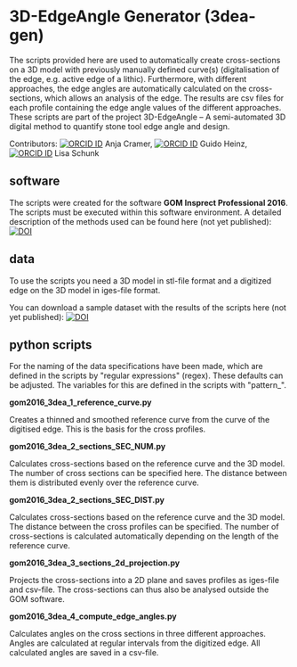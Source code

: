 # 3D-EdgeAngle Generator (3dea-gen)

The scripts provided here are used to automatically create cross-sections on a 3D model with previously manually defined curve(s) (digitalisation of the edge, e.g. active edge of a lithic). Furthermore, with different approaches, the edge angles are automatically calculated on the cross-sections, which allows an analysis of the edge. The results are csv files for each profile containing the edge angle values of the different approaches.
These scripts are part of the project 3D-EdgeAngle – A semi-automated 3D digital method to quantify stone tool edge angle and design. 

Contributors: [![ORCID ID](http://info.orcid.org/wp-content/uploads/2019/11/orcid_16x16.png)](http://orcid.org/0000-0002-5232-1944) Anja Cramer, [![ORCID ID](http://info.orcid.org/wp-content/uploads/2019/11/orcid_16x16.png)](http://orcid.org/0000-0003-2175-9908) Guido Heinz, [![ORCID ID](https://info.orcid.org/wp-content/uploads/2019/11/orcid_16x16.png)](http://orcid.org/0000-0002-2193-7340) Lisa Schunk

## software

The scripts were created for the software **GOM Insprect Professional 2016**. The scripts must be executed within this software environment. A detailed description of the methods used can be found here (not yet published): [![DOI](https://zenodo.org/badge/DOI/10.5281/xxx.svg)](https://doi.org/10.5281/zenodo.xxx)

## data

To use the scripts you need a 3D model in stl-file format and a digitized edge on the 3D model in iges-file format.

You can download a sample dataset with the results of the scripts here (not yet published): [![DOI](https://zenodo.org/badge/DOI/10.5281/zenodo.7360011.svg)](https://doi.org/10.5281/zenodo.7360011)

## python scripts

For the naming of the data specifications have been made, which are defined in the scripts by "regular expressions" (regex). These defaults can be adjusted. The variables for this are defined in the scripts with "pattern_". 

**gom2016_3dea_1_reference_curve.py**

Creates a thinned and smoothed reference curve from the curve of the digitised edge. This is the basis for the cross profiles.

**gom2016_3dea_2_sections_SEC_NUM.py**

Calculates cross-sections based on the reference curve and the 3D model. 
The number of cross sections can be specified here. The distance between them is distributed evenly over the reference curve. 

**gom2016_3dea_2_sections_SEC_DIST.py**

Calculates cross-sections based on the reference curve and the 3D model. 
The distance between the cross profiles can be specified. The number of cross-sections is calculated automatically depending on the length of the reference curve.

**gom2016_3dea_3_sections_2d_projection.py**

Projects the cross-sections into a 2D plane and saves profiles as iges-file and csv-file. The cross-sections can thus also be analysed outside the GOM software.

**gom2016_3dea_4_compute_edge_angles.py**

Calculates angles on the cross sections in three different approaches. Angles are calculated at regular intervals from the digitized edge. All calculated angles are saved in a csv-file.

